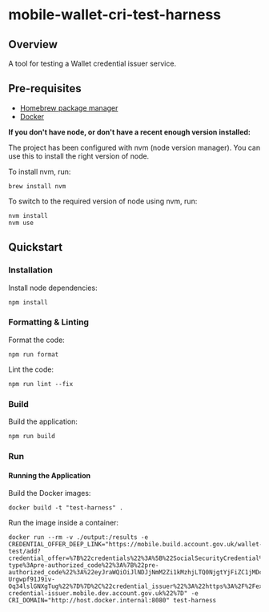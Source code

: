 # mobile-wallet-cri-test-harness

## Overview
A tool for testing a Wallet credential issuer service.

## Pre-requisites
- [Homebrew package manager](https://brew.sh)
- [Docker](https://docs.docker.com/get-docker/)

**If you don't have node, or don't have a recent enough version installed:**

The project has been configured with nvm (node version manager). You can use this to install the right version of node.

To install nvm, run:
```
brew install nvm
```

To switch to the required version of node using nvm, run:
```
nvm install
nvm use
```

## Quickstart
### Installation
Install node dependencies:
```
npm install
```

### Formatting & Linting
Format the code:
```
npm run format
```

Lint the code:
```
npm run lint --fix
```

### Build
Build the application:
```
npm run build
```

### Run
#### Running the Application
Build the Docker images:
```
docker build -t "test-harness" .  
```

Run the image inside a container:
```
docker run --rm -v ./output:/results -e CREDENTIAL_OFFER_DEEP_LINK="https://mobile.build.account.gov.uk/wallet-test/add?credential_offer=%7B%22credentials%22%3A%5B%22SocialSecurityCredential%22%5D%2C%22grants%22%3A%7B%22urn%3Aietf%3Aparams%3Aoauth%3Agrant-type%3Apre-authorized_code%22%3A%7B%22pre-authorized_code%22%3A%22eyJraWQiOiJlNDJjNmM2Zi1kMzhjLTQ0NjgtYjFiZC1jMDc2ZGUyMTAzYTIiLCJ0eXAiOiJKV1QiLCJhbGciOiJFUzI1NiJ9.eyJhdWQiOiJ1cm46ZmRjOmdvdjp1azp3YWxsZXQiLCJjbGllbnRJZCI6IkVYQU1QTEVfQ1JJIiwiaXNzIjoidXJuOmZkYzpnb3Y6dWs6ZXhhbXBsZS1jcmVkZW50aWFsLWlzc3VlciIsImNyZWRlbnRpYWxfaWRlbnRpZmllcnMiOlsiOTIwMDBmMDktMTEwMS00OGZlLWE0YjgtNDc2NGQyNjdjMTA0Il0sImV4cCI6MTcyMDA5OTg4NywiaWF0IjoxNzIwMDk5NTg3fQ.wbg668HQjpaKivpHZ2SBWNJHTbBa6df4mhKz0TITymiTxMsZOpXJDo_WxK-Urgwpf91J9iv-Oq34lslGNXgTug%22%7D%7D%2C%22credential_issuer%22%3A%22https%3A%2F%2Fexample-credential-issuer.mobile.dev.account.gov.uk%22%7D" -e CRI_DOMAIN="http://host.docker.internal:8080" test-harness
```
